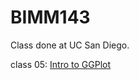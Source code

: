 # BIMM143
Class done at UC San Diego.

 class 05: [Intro to GGPlot](https://github.com/koac2005/BIMM143/blob/main/class05/Class-05.pdf)
